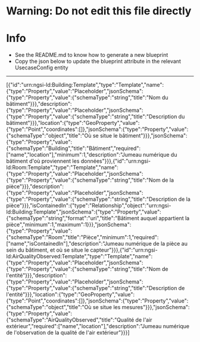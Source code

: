
# Warning: **Do not edit this file directly**

# Info
- See the README.md to know how to generate a new blueprint
- Copy the json below to update the blueprint attribute in the relevant UsecaseConfig entity
---

[{"id":"urn:ngsi-ld:Building:Template","type":"Template","name":{"type":"Property","value":"Placeholder","jsonSchema":{"type":"Property","value":{"schemaType":"string","title":"Nom du bâtiment"}}},"description":{"type":"Property","value":"Placeholder","jsonSchema":{"type":"Property","value":{"schemaType":"string","title":"Description du bâtiment"}}},"location":{"type":"GeoProperty","value":{"type":"Point","coordinates":[]},"jsonSchema":{"type":"Property","value":{"schemaType":"object","title":"Où se situe le bâtiment"}}},"jsonSchema":{"type":"Property","value":{"schemaType":"Building","title":"Bâtiment","required":["name","location"],"minimum":1,"description":"Jumeau numérique du bâtiment d'où proviennent les données"}}},{"id":"urn:ngsi-ld:Room:Template","type":"Template","name":{"type":"Property","value":"Placeholder","jsonSchema":{"type":"Property","value":{"schemaType":"string","title":"Nom de la pièce"}}},"description":{"type":"Property","value":"Placeholder","jsonSchema":{"type":"Property","value":{"schemaType":"string","title":"Description de la pièce"}}},"isContainedIn":{"type":"Relationship","object":"urn:ngsi-ld:Building:Template","jsonSchema":{"type":"Property","value":{"schemaType":"string","format":"uri","title":"Bâtiment auquel appartient la pièce","minimum":1,"maximum":1}}},"jsonSchema":{"type":"Property","value":{"schemaType":"Room","title":"Pièce","minimum":1,"required":["name","isContainedIn"],"description":"Jumeau numérique de la pièce au sein du bâtiment, et où se situe le capteur"}}},{"id":"urn:ngsi-ld:AirQualityObserved:Template","type":"Template","name":{"type":"Property","value":"Placeholder","jsonSchema":{"type":"Property","value":{"schemaType":"string","title":"Nom de l'entité"}}},"description":{"type":"Property","value":"Placeholder","jsonSchema":{"type":"Property","value":{"schemaType":"string","title":"Description de l'entité"}}},"location":{"type":"GeoProperty","value":{"type":"Point","coordinates":[]},"jsonSchema":{"type":"Property","value":{"schemaType":"object","title":"Où se situe les mesures"}}},"jsonSchema":{"type":"Property","value":{"schemaType":"AirQualityObserved","title":"Qualité de l'air extérieur","required":["name","location"],"description":"Jumeau numérique de l'observation de la qualité de l'air extérieur"}}}]
